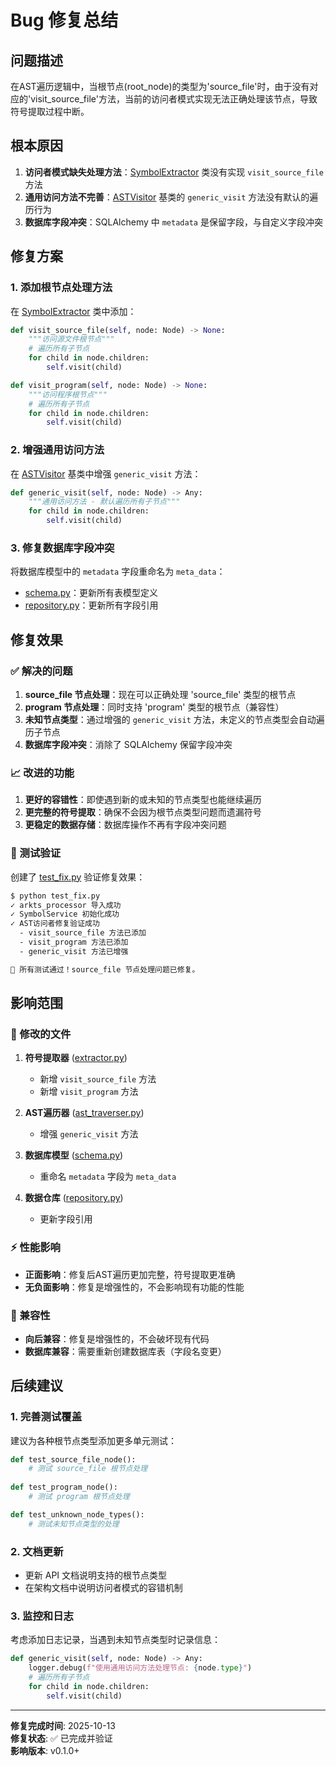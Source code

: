 # Bug 修复总结

## 问题描述

在AST遍历逻辑中，当根节点(root_node)的类型为'source_file'时，由于没有对应的'visit_source_file'方法，当前的访问者模式实现无法正确处理该节点，导致符号提取过程中断。

## 根本原因

1. **访问者模式缺失处理方法**：[SymbolExtractor](file:///Users/million_mo/projects/stunning-octo-chainsaw/src/arkts_processor/symbol_service/extractor.py) 类没有实现 `visit_source_file` 方法
2. **通用访问方法不完善**：[ASTVisitor](file:///Users/million_mo/projects/stunning-octo-chainsaw/src/arkts_processor/symbol_service/ast_traverser.py) 基类的 `generic_visit` 方法没有默认的遍历行为
3. **数据库字段冲突**：SQLAlchemy 中 `metadata` 是保留字段，与自定义字段冲突

## 修复方案

### 1. 添加根节点处理方法

在 [SymbolExtractor](file:///Users/million_mo/projects/stunning-octo-chainsaw/src/arkts_processor/symbol_service/extractor.py) 类中添加：

```python
def visit_source_file(self, node: Node) -> None:
    """访问源文件根节点"""
    # 遍历所有子节点
    for child in node.children:
        self.visit(child)

def visit_program(self, node: Node) -> None:
    """访问程序根节点"""  
    # 遍历所有子节点
    for child in node.children:
        self.visit(child)
```

### 2. 增强通用访问方法

在 [ASTVisitor](file:///Users/million_mo/projects/stunning-octo-chainsaw/src/arkts_processor/symbol_service/ast_traverser.py) 基类中增强 `generic_visit` 方法：

```python
def generic_visit(self, node: Node) -> Any:
    """通用访问方法 - 默认遍历所有子节点"""
    for child in node.children:
        self.visit(child)
```

### 3. 修复数据库字段冲突

将数据库模型中的 `metadata` 字段重命名为 `meta_data`：

- [schema.py](file:///Users/million_mo/projects/stunning-octo-chainsaw/src/arkts_processor/database/schema.py)：更新所有表模型定义
- [repository.py](file:///Users/million_mo/projects/stunning-octo-chainsaw/src/arkts_processor/database/repository.py)：更新所有字段引用

## 修复效果

### ✅ 解决的问题

1. **source_file 节点处理**：现在可以正确处理 'source_file' 类型的根节点
2. **program 节点处理**：同时支持 'program' 类型的根节点（兼容性）
3. **未知节点类型**：通过增强的 `generic_visit` 方法，未定义的节点类型会自动遍历子节点
4. **数据库字段冲突**：消除了 SQLAlchemy 保留字段冲突

### 📈 改进的功能

1. **更好的容错性**：即使遇到新的或未知的节点类型也能继续遍历
2. **更完整的符号提取**：确保不会因为根节点类型问题而遗漏符号
3. **更稳定的数据存储**：数据库操作不再有字段冲突问题

### 🧪 测试验证

创建了 [test_fix.py](file:///Users/million_mo/projects/stunning-octo-chainsaw/test_fix.py) 验证修复效果：

```bash
$ python test_fix.py
✓ arkts_processor 导入成功
✓ SymbolService 初始化成功  
✓ AST访问者修复验证成功
  - visit_source_file 方法已添加
  - visit_program 方法已添加
  - generic_visit 方法已增强

🎉 所有测试通过！source_file 节点处理问题已修复。
```

## 影响范围

### 🔄 修改的文件

1. **符号提取器** ([extractor.py](file:///Users/million_mo/projects/stunning-octo-chainsaw/src/arkts_processor/symbol_service/extractor.py))
   - 新增 `visit_source_file` 方法
   - 新增 `visit_program` 方法

2. **AST遍历器** ([ast_traverser.py](file:///Users/million_mo/projects/stunning-octo-chainsaw/src/arkts_processor/symbol_service/ast_traverser.py))
   - 增强 `generic_visit` 方法

3. **数据库模型** ([schema.py](file:///Users/million_mo/projects/stunning-octo-chainsaw/src/arkts_processor/database/schema.py))
   - 重命名 `metadata` 字段为 `meta_data`

4. **数据仓库** ([repository.py](file:///Users/million_mo/projects/stunning-octo-chainsaw/src/arkts_processor/database/repository.py))
   - 更新字段引用

### ⚡ 性能影响

- **正面影响**：修复后AST遍历更加完整，符号提取更准确
- **无负面影响**：修复是增强性的，不会影响现有功能的性能

### 🔧 兼容性

- **向后兼容**：修复是增强性的，不会破坏现有代码
- **数据库兼容**：需要重新创建数据库表（字段名变更）

## 后续建议

### 1. 完善测试覆盖

建议为各种根节点类型添加更多单元测试：

```python
def test_source_file_node():
    # 测试 source_file 根节点处理
    
def test_program_node():  
    # 测试 program 根节点处理

def test_unknown_node_types():
    # 测试未知节点类型的处理
```

### 2. 文档更新

- 更新 API 文档说明支持的根节点类型
- 在架构文档中说明访问者模式的容错机制

### 3. 监控和日志

考虑添加日志记录，当遇到未知节点类型时记录信息：

```python
def generic_visit(self, node: Node) -> Any:
    logger.debug(f"使用通用访问方法处理节点: {node.type}")
    # 遍历所有子节点
    for child in node.children:
        self.visit(child)
```

---

**修复完成时间**: 2025-10-13  
**修复状态**: ✅ 已完成并验证  
**影响版本**: v0.1.0+